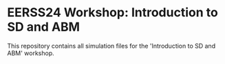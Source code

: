 # EERSS24 Workshop: Introduction to SD and ABM

This repository contains all simulation files for the 'Introduction to SD and ABM' workshop.
